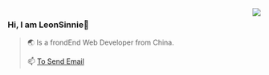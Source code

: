 <img align="right" src="https://github-readme-stats.vercel.app/api?username=LeonSinnie&show_icons=ture&title_color=#065aa5&icon_color=#065aa5 " />

### Hi, I am LeonSinnie👋
>🌏 Is a frondEnd Web Developer from China.
>
>📫 <a href="mailto:zhenghaodai@yeah.net">To Send Email</a>
>
